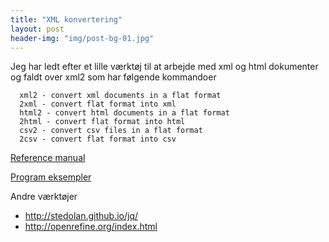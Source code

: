 ```yaml
---
title: "XML konvertering"
layout: post
header-img: "img/post-bg-01.jpg"
---
```

Jeg har ledt efter et lille værktøj til at arbejde med xml og html dokumenter og faldt over xml2 som har følgende kommandoer

      xml2 - convert xml documents in a flat format
      2xml - convert flat format into xml
      html2 - convert html documents in a flat format
      2html - convert flat format into html
      csv2 - convert csv files in a flat format
      2csv - convert flat format into csv

[Reference manual](http://dan.egnor.name/xml2/ref)

[Program eksempler](http://dan.egnor.name/xml2/examples)

Andre værktøjer

 * http://stedolan.github.io/jq/
 * http://openrefine.org/index.html

